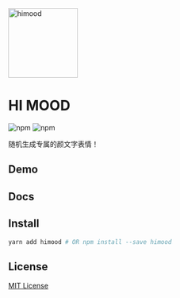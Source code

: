 <img alt="himood" src="https://github.com/sikazhang/miniDemo/docs/images/mood-happy.svg" width="140">

# HI MOOD

![npm](https://img.shields.io/static/v1?label=license&message=MIT&color=)
![npm](https://img.shields.io/static/v1?label=npm@lastest&message=1.0.2&color=blue)


随机生成专属的颜文字表情！

## Demo

## Docs

## Install

```bash
yarn add himood # OR npm install --save himood
```

## License

[MIT License](LICENSE)